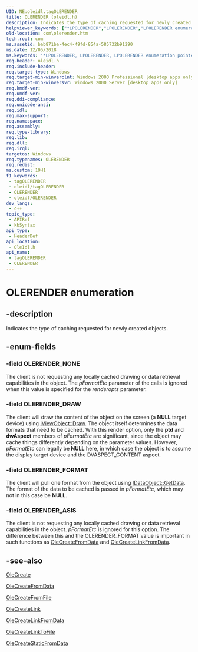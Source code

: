 ```yaml
---
UID: NE:oleidl.tagOLERENDER
title: OLERENDER (oleidl.h)
description: Indicates the type of caching requested for newly created objects.
helpviewer_keywords: ["*LPOLERENDER","LPOLERENDER","LPOLERENDER enumeration pointer [COM]","OLERENDER","OLERENDER enumeration [COM]","OLERENDER_ASIS","OLERENDER_DRAW","OLERENDER_FORMAT","OLERENDER_NONE","_ole_OLERENDER","com.olerender","oleidl/LPOLERENDER","oleidl/OLERENDER","oleidl/OLERENDER_ASIS","oleidl/OLERENDER_DRAW","oleidl/OLERENDER_FORMAT","oleidl/OLERENDER_NONE"]
old-location: com\olerender.htm
tech.root: com
ms.assetid: bab871ba-4ec4-49fd-854a-585732b91290
ms.date: 12/05/2018
ms.keywords: '*LPOLERENDER, LPOLERENDER, LPOLERENDER enumeration pointer [COM], OLERENDER, OLERENDER enumeration [COM], OLERENDER_ASIS, OLERENDER_DRAW, OLERENDER_FORMAT, OLERENDER_NONE, _ole_OLERENDER, com.olerender, oleidl/LPOLERENDER, oleidl/OLERENDER, oleidl/OLERENDER_ASIS, oleidl/OLERENDER_DRAW, oleidl/OLERENDER_FORMAT, oleidl/OLERENDER_NONE'
req.header: oleidl.h
req.include-header: 
req.target-type: Windows
req.target-min-winverclnt: Windows 2000 Professional [desktop apps only]
req.target-min-winversvr: Windows 2000 Server [desktop apps only]
req.kmdf-ver: 
req.umdf-ver: 
req.ddi-compliance: 
req.unicode-ansi: 
req.idl: 
req.max-support: 
req.namespace: 
req.assembly: 
req.type-library: 
req.lib: 
req.dll: 
req.irql: 
targetos: Windows
req.typenames: OLERENDER
req.redist: 
ms.custom: 19H1
f1_keywords:
 - tagOLERENDER
 - oleidl/tagOLERENDER
 - OLERENDER
 - oleidl/OLERENDER
dev_langs:
 - c++
topic_type:
 - APIRef
 - kbSyntax
api_type:
 - HeaderDef
api_location:
 - OleIdl.h
api_name:
 - tagOLERENDER
 - OLERENDER
---
```


# OLERENDER enumeration


## -description

Indicates the type of caching requested for newly created objects.

## -enum-fields

### -field OLERENDER_NONE

The client is not requesting any locally cached drawing or data retrieval capabilities in the object. The <i>pFormatEtc</i> parameter of the calls is ignored when this value is specified for the <i>renderopts</i> parameter.

### -field OLERENDER_DRAW

The client will draw the content of the object on the screen (a <b>NULL</b> target device) using <a href="/windows/desktop/api/oleidl/nf-oleidl-iviewobject-draw">IViewObject::Draw</a>. The object itself determines the data formats that need to be cached. With this render option, only the <b>ptd</b> and <b>dwAspect</b> members of <i>pFormatEtc</i> are significant, since the object may cache things differently depending on the parameter values. However, <i>pFormatEtc</i> can legally be <b>NULL</b> here, in which case the object is to assume the display target device and the DVASPECT_CONTENT aspect.

### -field OLERENDER_FORMAT

The client will pull one format from the object using <a href="/windows/desktop/api/objidl/nf-objidl-idataobject-getdata">IDataObject::GetData</a>. The format of the data to be cached is passed in <i>pFormatEtc</i>, which may not in this case be <b>NULL</b>.

### -field OLERENDER_ASIS

The client is not requesting any locally cached drawing or data retrieval capabilities in the object. <i>pFormatEtc</i> is ignored for this option. The difference between this and the OLERENDER_FORMAT value is important in such functions as <a href="/windows/desktop/api/ole2/nf-ole2-olecreatefromdata">OleCreateFromData</a> and <a href="/windows/desktop/api/ole2/nf-ole2-olecreatelinkfromdata">OleCreateLinkFromData</a>.

## -see-also

<a href="/windows/desktop/api/ole/nf-ole-olecreate">OleCreate</a>



<a href="/windows/desktop/api/ole2/nf-ole2-olecreatefromdata">OleCreateFromData</a>



<a href="/windows/desktop/api/ole/nf-ole-olecreatefromfile">OleCreateFromFile</a>



<a href="/windows/desktop/api/ole2/nf-ole2-olecreatelink">OleCreateLink</a>



<a href="/windows/desktop/api/ole2/nf-ole2-olecreatelinkfromdata">OleCreateLinkFromData</a>



<a href="/windows/desktop/api/ole2/nf-ole2-olecreatelinktofile">OleCreateLinkToFile</a>



<a href="/windows/desktop/api/ole2/nf-ole2-olecreatestaticfromdata">OleCreateStaticFromData</a>

